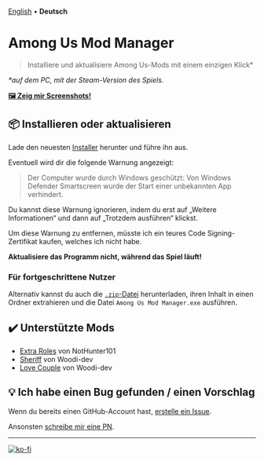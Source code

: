 [English](/README.md) • **Deutsch**

# Among Us Mod Manager
> Installiere und aktualisiere Among Us-Mods mit einem einzigen Klick*

*\*auf dem PC, mit der Steam-Version des Spiels.*

[**🖼️ Zeig mir Screenshots!**](https://ko-fi.com/album/Among-Us-Mod-Manager-L3L13NKR7)

## 📦 Installieren oder aktualisieren 
Lade den neuesten [Installer](https://github.com/moritzruth/among-us-mod-manager/releases/download/v1.1.0/AmongUsModManagerInstaller-1.1.0.exe)
herunter und führe ihn aus.

Eventuell wird dir die folgende Warnung angezeigt:

> Der Computer wurde durch Windows geschützt: Von Windows Defender Smartscreen wurde der Start einer unbekannten App
> verhindert.

Du kannst diese Warnung ignorieren, indem du erst auf „Weitere Informationen“ und dann auf
„Trotzdem ausführen“ klickst.

Um diese Warnung zu entfernen, müsste ich ein teures Code Signing-Zertifikat kaufen, welches ich nicht habe.

**Aktualisiere das Programm nicht, während das Spiel läuft!**

### Für fortgeschrittene Nutzer
Alternativ kannst du auch die
[`.zip`-Datei](https://github.com/moritzruth/among-us-mod-manager/releases/download/v1.1.0/AmongUsModManager-1.1.0.zip)
herunterladen, ihren Inhalt in einen Ordner extrahieren und die Datei `Among Us Mod Manager.exe` ausführen.

## ✔️ Unterstützte Mods
- [Extra Roles](https://github.com/NotHunter101/ExtraRolesAmongUs) von NotHunter101
- [Sheriff](https://github.com/Woodi-dev/Among-Us-Sheriff-Mod) von Woodi-dev
- [Love Couple](https://github.com/Woodi-dev/Among-Us-Love-Couple-Mod) von Woodi-dev

## 💡 Ich habe einen Bug gefunden / einen Vorschlag
Wenn du bereits einen GitHub-Account hast,
[erstelle ein Issue](https://github.com/moritzruth/among-us-mod-manager/issues/new).

Ansonsten [schreibe mir eine PN](https://twitter.com/moritz_ruth).

---

[![ko-fi](https://ko-fi.com/img/githubbutton_sm.svg)](https://ko-fi.com/I2I73NKH9)
